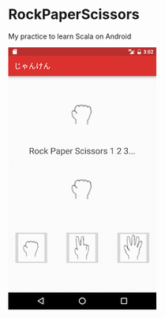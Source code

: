 # RockPaperScissors
My practice to learn Scala on Android

![App screenshot](https://github.com/b0npu/RockPaperScissors/blob/graphicimages/rsp.gif)

